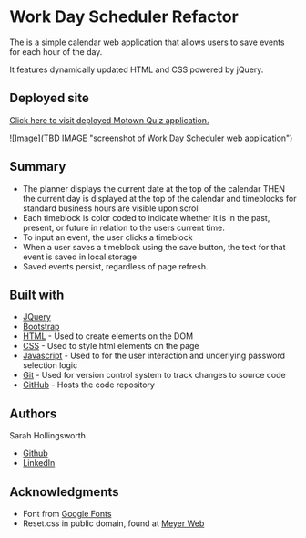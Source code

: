 # Work Day Scheduler Refactor

The is a simple calendar web application that allows users to save events for each hour of the day. 

It features dynamically updated HTML and CSS powered by jQuery.

## Deployed site
[Click here to visit deployed Motown Quiz application.](https://sahhollingsworth.github.io/workday-scheduler/ "link to Work Day Scheduler web application")

![Image](TBD IMAGE "screenshot of Work Day Scheduler web application")

## Summary
* The planner displays the current date at the top of the calendar
THEN the current day is displayed at the top of the calendar and timeblocks for standard business hours are visible upon scroll
* Each timeblock is color coded to indicate whether it is in the past, present, or future in relation to the users current time.
* To input an event, the user clicks a timeblock
* When a user saves a timeblock using the save button, the text for that event is saved in local storage
* Saved events persist, regardless of page refresh.

## Built with
* [JQuery](https://jquery.com/)
* [Bootstrap](https://getbootstrap.com/docs/5.0/getting-started/introduction/)
* [HTML](https://developer.mozilla.org/en-US/docs/Web/HTML) - Used to create elements on the DOM
* [CSS](https://developer.mozilla.org/en-US/docs/Web/CSS) - Used to style html elements on the page
* [Javascript](https://developer.mozilla.org/en-US/docs/Web/javascript) - Used to for the user interaction and underlying password selection logic
* [Git](https://git-scm.com/doc) - Used for version control system to track changes to source code
* [GitHub](https://docs.github.com/en) - Hosts the code repository

## Authors
Sarah Hollingsworth
* [Github](https://github.com/sahhollingsworth)
* [LinkedIn](https://www.linkedin.com/in/sarahhollingsworth/)

## Acknowledgments
* Font from [Google Fonts](https://fonts.google.com/)
* Reset.css in public domain, found at [Meyer Web](http://meyerweb.com/eric/tools/css/reset/)